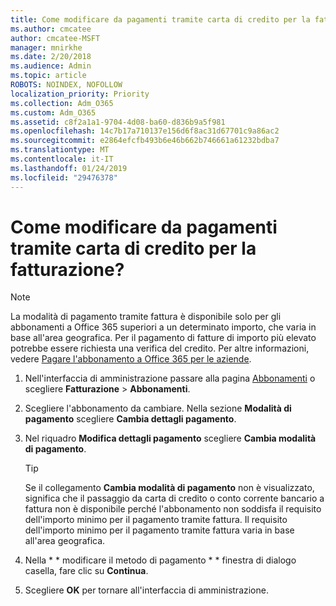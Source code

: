 ```yaml
---
title: Come modificare da pagamenti tramite carta di credito per la fatturazione?
ms.author: cmcatee
author: cmcatee-MSFT
manager: mnirkhe
ms.date: 2/20/2018
ms.audience: Admin
ms.topic: article
ROBOTS: NOINDEX, NOFOLLOW
localization_priority: Priority
ms.collection: Adm_O365
ms.custom: Adm_O365
ms.assetid: c8f2a1a1-9704-4d08-ba60-d836b9a5f981
ms.openlocfilehash: 14c7b17a710137e156d6f8ac31d67701c9a86ac2
ms.sourcegitcommit: e2864efcfb493b6e46b662b746661a61232bdba7
ms.translationtype: MT
ms.contentlocale: it-IT
ms.lasthandoff: 01/24/2019
ms.locfileid: "29476378"
---
```

# <a name="how-do-i-change-from-credit-card-payments-to-invoice"></a>Come modificare da pagamenti tramite carta di credito per la fatturazione?

> [!NOTE]
> La modalità di pagamento tramite fattura è disponibile solo per gli abbonamenti a Office 365 superiori a un determinato importo, che varia in base all'area geografica. Per il pagamento di fatture di importo più elevato potrebbe essere richiesta una verifica del credito. Per altre informazioni, vedere [Pagare l'abbonamento a Office 365 per le aziende](https://support.office.com/article/734f4aab-df2d-4e9b-8cb1-691910bde216). 
  
1. Nell'interfaccia di amministrazione passare alla pagina [Abbonamenti](https://go.microsoft.com/fwlink/p/?linkid=842054) o scegliere **Fatturazione** \> **Abbonamenti**.
    
2. Scegliere l'abbonamento da cambiare. Nella sezione **Modalità di pagamento** scegliere **Cambia dettagli pagamento**.
    
3. Nel riquadro **Modifica dettagli pagamento** scegliere **Cambia modalità di pagamento**.
    
    > [!TIP]
    > Se il collegamento **Cambia modalità di pagamento** non è visualizzato, significa che il passaggio da carta di credito o conto corrente bancario a fattura non è disponibile perché l'abbonamento non soddisfa il requisito dell'importo minimo per il pagamento tramite fattura. Il requisito dell'importo minimo per il pagamento tramite fattura varia in base all'area geografica. 
  
4. Nella * * modificare il metodo di pagamento * * finestra di dialogo casella, fare clic su **Continua**.
    
5. Scegliere **OK** per tornare all'interfaccia di amministrazione. 
    

